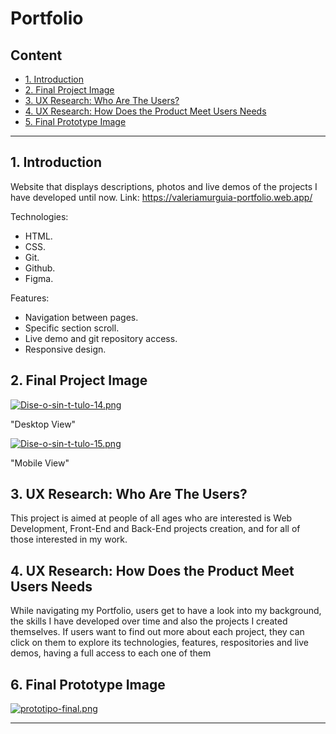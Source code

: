 # Portfolio

## Content

* [1. Introduction](#2-introduction)
* [2. Final Project Image](#2-final-project-image)
* [3. UX Research: Who Are The Users?](#3-ux-research-who-are-the-users)
* [4. UX Research: How Does the Product Meet Users Needs](#4-ux-research-how-does-the-product-meet-users-needs)
* [5. Final Prototype Image](#6-final-prototype-image)


***

## 1. Introduction

Website that displays descriptions, photos and live demos of the projects I have developed until now.
Link: https://valeriamurguia-portfolio.web.app/

Technologies:
- HTML.
- CSS.
- Git.
- Github.
- Figma.

Features:
- Navigation between pages.
- Specific section scroll.
- Live demo and git repository access.
- Responsive design.


## 2. Final Project Image

[![Dise-o-sin-t-tulo-14.png](https://i.postimg.cc/ZR3PT9gC/Dise-o-sin-t-tulo-14.png)](https://postimg.cc/Vrf0gNz8)

"Desktop View"

[![Dise-o-sin-t-tulo-15.png](https://i.postimg.cc/QCJpT2jD/Dise-o-sin-t-tulo-15.png)](https://postimg.cc/YLjGcy4D)

"Mobile View"

## 3. UX Research: Who Are The Users?

This project is aimed at people of all ages who are interested is Web Development, Front-End and Back-End projects creation, and for all of those interested in my work.

## 4. UX Research: How Does the Product Meet Users Needs

While navigating my Portfolio, users get to have a look into my background, the skills I have developed over time and also the projects I created themselves. 
If users want to find out more about each project, they can click on them to explore its technologies, features, respositories and live demos, having a full access
to each one of them

## 6. Final Prototype Image

[![prototipo-final.png](https://i.postimg.cc/pdW35vxW/prototipo-final.png)](https://postimg.cc/YvPdTJhZ)

***
